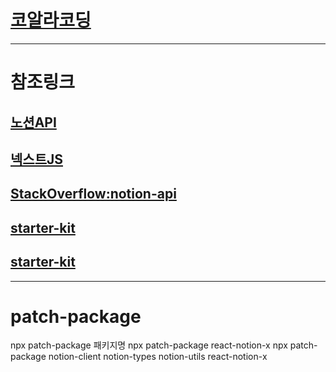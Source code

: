 # [코알라코딩](https://coalalcoding.com)

---

# 참조링크
## [노션API](https://developers.notion.com/docs/getting-started)
## [넥스트JS](https://nextjs.org/docs)
## [StackOverflow:notion-api](https://stackoverflow.com/questions/tagged/notion-api)
## [starter-kit](https://github.com/transitive-bullshit/nextjs-notion-starter-kit)
## [starter-kit](https://github.com/2skydev/Notion-Next.js-blog-starter-kit)

---
# patch-package
npx patch-package 패키지명
npx patch-package react-notion-x
npx patch-package notion-client notion-types notion-utils react-notion-x

